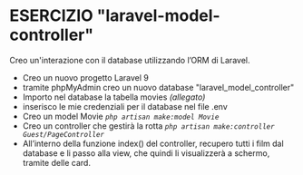 # ESERCIZIO "laravel-model-controller"

Creo un'interazione con il database utilizzando l’ORM di Laravel.
- Creo un nuovo progetto Laravel 9
- tramite phpMyAdmin creo un nuovo database "laravel_model_controller"
- Importo nel database la tabella movies *(allegato)*
- inserisco le mie credenziali per il database nel file .env
- Creo un model Movie *`php artisan make:model Movie`*
- Creo un controller che gestirà la rotta *`php artisan make:controller Guest/PageController`*
- All’interno della funzione index() del controller, recupero tutti i film dal database e li passo alla view, che quindi li visualizzerà a schermo, tramite delle card.

